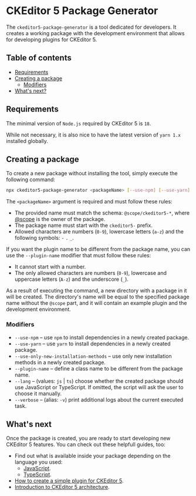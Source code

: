 CKEditor 5 Package Generator
============================

The `ckeditor5-package-generator` is a tool dedicated for developers. It creates a working package with the development environment that allows for developing plugins for CKEditor 5.

## Table of contents

* [Requirements](#requirements)
* [Creating a package](#creating-a-package)
  * [Modifiers](#modifiers)
* [What's next?](#whats-next)

## Requirements

The minimal version of `Node.js` required by CKEditor 5 is `18`.

While not necessary, it is also nice to have the latest version of `yarn 1.x` installed globally.

## Creating a package

To create a new package without installing the tool, simply execute the following command:

```bash
npx ckeditor5-package-generator <packageName> [--use-npm] [--use-yarn] [--use-only-new-installation-methods] [--plugin-name <...>] [--lang <js|ts>] [--verbose]
```

The `<packageName>` argument is required and  must follow these rules:

* The provided name must match the schema: `@scope/ckeditor5-*`, where [@scope](https://docs.npmjs.com/about-scopes) is the owner of the package.
* The package name must start with the `ckeditor5-` prefix.
* Allowed characters are numbers (`0-9`), lowercase letters (`a-z`) and the following symbols: `-` `.` `_`.

If you want the plugin name to be different from the package name, you can use the `--plugin-name` modifier that must follow these rules:

* It cannot start with a number.
* The only allowed characters are numbers (`0-9`), lowercase and uppercase letters (`A-z`) and the underscore (`_`).

As a result of executing the command, a new directory with a package in it will be created. The directory's name will be equal to the specified package name without the `@scope` part, and it will contain an example plugin and the development environment.

### Modifiers

* `--use-npm` &ndash; use `npm` to install dependencies in a newly created package.
* `--use-yarn` &ndash; use `yarn` to install dependencies in a newly created package.
* `--use-only-new-installation-methods` &ndash; use only new installation methods in a newly created package.
* `--plugin-name` &ndash; define a class name to be different from the package name.
* `--lang` &ndash; (values: `js` | `ts`) choose whether the created package should use JavaScript or TypeScript. If omitted, the script will ask the user to choose it manually.
* `--verbose` &ndash; (alias: `-v`) print additional logs about the current executed task.

## What's next

Once the package is created, you are ready to start developing new CKEditor 5 features. You can check out these helpfull guides, too:

* Find out what is available inside your package depending on the language you used:
  * [JavaScript](https://ckeditor.com/docs/ckeditor5/latest/framework/guides/plugins/package-generator/javascript-package.html).
  * [TypeScript](https://ckeditor.com/docs/ckeditor5/latest/framework/guides/plugins/package-generator/typescript-package.html).
* [How to create a simple plugin for CKEditor 5](https://ckeditor.com/docs/ckeditor5/latest/framework/guides/plugins/simple-plugin/abbreviation-plugin-level-1.html).
* [Introduction to CKEditor 5 architecture](https://ckeditor.com/docs/ckeditor5/latest/framework/guides/architecture/intro.html).
